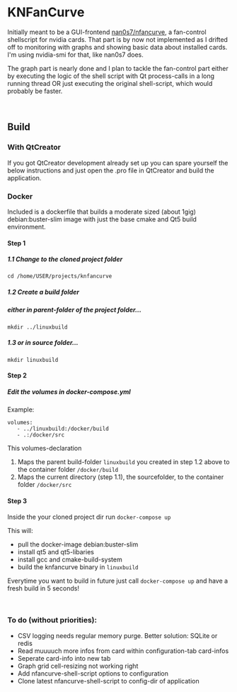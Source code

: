  
# KNFanCurve

Initially meant to be a GUI-frontend [nan0s7/nfancurve](https://github.com/nan0s7/nfancurve), a fan-control shellscript for nvidia cards. That part is by now not implemented as I drifted off to monitoring with graphs and showing basic data about installed cards. I'm using nvidia-smi for that, like nan0s7 does.

The graph part is nearly done and I plan to tackle the fan-control part either by executing the logic of the shell script with Qt process-calls in a long running thread OR just executing the original shell-script, which would probably be faster.

<br>

## Build

### With QtCreator

If you got QtCreator development already set up you can spare yourself the below instructions and just open the .pro file in QtCreator and build the application.

### Docker

Included is a dockerfile that builds a moderate sized (about 1gig) debian:buster-slim image with just the base cmake and Qt5 build environment. 

#### Step 1

##### 1.1 Change to the cloned project folder
`cd /home/USER/projects/knfancurve`

##### 1.2 Create a build folder
##### either in parent-folder of the project folder...
`mkdir ../linuxbuild`

##### 1.3 or in source folder... 
`mkdir linuxbuild`


#### Step 2

##### Edit the volumes in docker-compose.yml

Example:

```
volumes:
   - ../linuxbuild:/docker/build
   - .:/docker/src

```

This volumes-declaration

1. Maps the parent build-folder `linuxbuild` you created
in step 1.2 above to the container folder `/docker/build`
2. Maps the current directory (step 1.1), the sourcefolder,
to the container folder `/docker/src`    

#### Step 3
Inside the your cloned project dir run
`docker-compose up`

This will:
* pull the docker-image debian:buster-slim 
* install qt5 and qt5-libaries
* install gcc and cmake-build-system 
* build the knfancurve binary in `linuxbuild`

Everytime you want to build in future just call `docker-compose up` and have a fresh build in 5 seconds!
 
<br>

### To do (without priorities):

* CSV logging needs regular memory purge. Better solution: SQLite or redis  
* Read muuuuch more infos from card within configuration-tab card-infos
* Seperate card-info into new tab
* Graph grid cell-resizing not working right
* Add nfancurve-shell-script options to configuration
* Clone latest nfancurve-shell-script to config-dir of application

